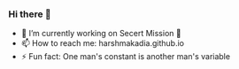 ### Hi there 👋

- 🔭 I’m currently working on Secert Mission 🚀
- 📫 How to reach me: harshmakadia.github.io
- ⚡ Fun fact: One man's constant is another man's variable

<!--
**Harshmakadia/Harshmakadia** is a ✨ _special_ ✨ repository because its `README.md` (this file) appears on your GitHub profile.

Here are some ideas to get you started:

- 🔭 I’m currently working on Secert Mission 🚀
- 📫 How to reach me: harshmakadia.github.io
- ⚡ Fun fact: One man's constant is another man's variable
-->
